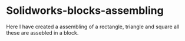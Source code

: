 # Solidworks-blocks-assembling
Here I have created a assembling of a rectangle, triangle and square all these are assebled in a block.
